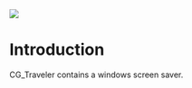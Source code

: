 <img src="~/images/codegator-334x158.png" />

# Introduction

CG_Traveler contains a windows screen saver.






